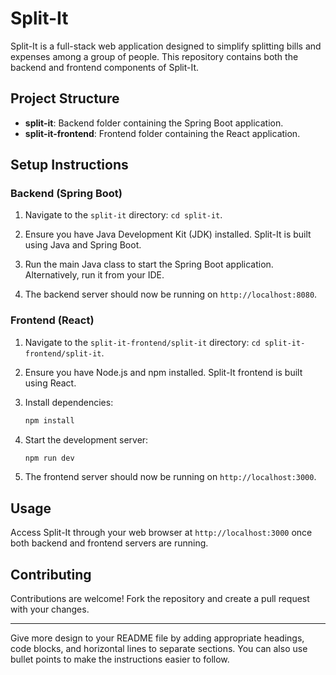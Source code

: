# Split-It

Split-It is a full-stack web application designed to simplify splitting bills and expenses among a group of people. This repository contains both the backend and frontend components of Split-It.

## Project Structure

- **split-it**: Backend folder containing the Spring Boot application.
- **split-it-frontend**: Frontend folder containing the React application.

## Setup Instructions

### Backend (Spring Boot)

1. Navigate to the `split-it` directory: `cd split-it`.
2. Ensure you have Java Development Kit (JDK) installed. Split-It is built using Java and Spring Boot.
3. Run the main Java class to start the Spring Boot application.
   Alternatively, run it from your IDE.

4. The backend server should now be running on `http://localhost:8080`.

### Frontend (React)

1. Navigate to the `split-it-frontend/split-it` directory: `cd split-it-frontend/split-it`.
2. Ensure you have Node.js and npm installed. Split-It frontend is built using React.
3. Install dependencies:

   ```bash
   npm install
   ```

4. Start the development server:

   ```bash
   npm run dev
   ```

5. The frontend server should now be running on `http://localhost:3000`.

## Usage

Access Split-It through your web browser at `http://localhost:3000` once both backend and frontend servers are running.

## Contributing

Contributions are welcome! Fork the repository and create a pull request with your changes.

---

Give more design to your README file by adding appropriate headings, code blocks, and horizontal lines to separate sections. You can also use bullet points to make the instructions easier to follow.
